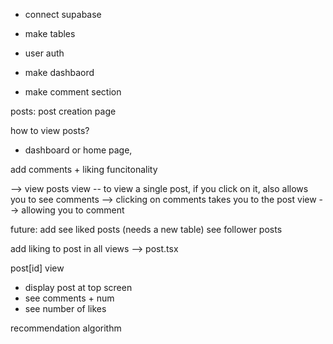 
- connect supabase
- make tables

- user auth

- make dashbaord

- make comment section


posts:
post creation page

how to view posts?
- dashboard or home page, 


add comments + liking funcitonality

--> view posts view -- to view a single post, if you click on it, also allows you to see comments
--> clicking on comments takes you to the post view --> allowing you to comment



future:
add see liked posts (needs a new table)
see follower posts



add liking to post in all views --> post.tsx


post[id] view
- display post at top screen
- see comments + num
- see number of likes


recommendation algorithm

